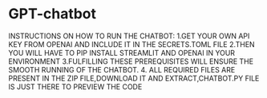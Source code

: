 # GPT-chatbot
INSTRUCTIONS ON HOW TO RUN THE CHATBOT:
1.GET YOUR OWN API KEY FROM OPENAI AND INCLUDE IT IN THE SECRETS.TOML FILE
2.THEN YOU WILL HAVE TO PIP INSTALL STREAMLIT AND OPENAI IN YOUR ENVIRONMENT
3.FULFILLING THESE PREREQUISITES WILL ENSURE THE SMOOTH RUNNING OF THE CHATBOT.
4. ALL REQUIRED FILES ARE PRESENT IN THE ZIP FILE,DOWNLOAD IT AND EXTRACT,CHATBOT.PY FILE IS JUST THERE TO PREVIEW THE CODE
